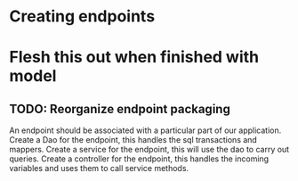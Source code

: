 # Creating endpoints
# Flesh this out when finished with model
## TODO: Reorganize endpoint packaging

An endpoint should be associated with a particular part of our application.
Create a Dao for the endpoint, this handles the sql transactions and mappers.
Create a service for the endpoint, this will use the dao to carry out queries.
Create a controller for the endpoint, this handles the incoming variables and uses them to call service methods.

